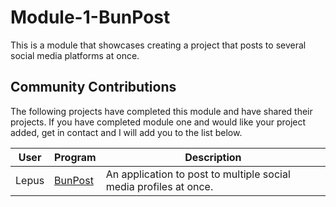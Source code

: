 # Module-1-BunPost
This is a module that showcases creating a project that posts to several social media platforms at once.

## Community Contributions
The following projects have completed this module and have shared their projects. If you have completed module one and would like your project added, get in contact and I will add you to the list below.

| User | Program | Description | 
| -- | -- | -- |
| Lepus | [BunPost](https://github.com/LapineStudios/Module-1-BunPost) | An application to post to multiple social media profiles at once. | 
